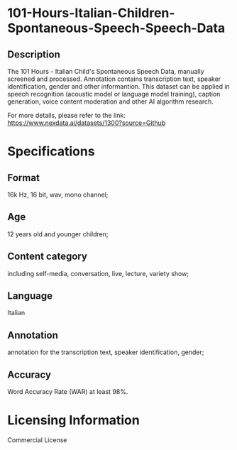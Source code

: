 # 101-Hours-Italian-Children-Spontaneous-Speech-Speech-Data

## Description
The 101 Hours - Italian Child's Spontaneous Speech Data, manually screened and processed. Annotation contains transcription text, speaker identification, gender and other informantion. This dataset can be applied in speech recognition (acoustic model or language model training), caption generation, voice content moderation and other AI algorithm research.

For more details, please refer to the link: https://www.nexdata.ai/datasets/1300?source=Github


# Specifications
## Format
16k Hz, 16 bit, wav, mono channel;
## Age
12 years old and younger children;
## Content category
including self-media, conversation, live, lecture, variety show;
## Language
Italian
## Annotation
annotation for the transcription text, speaker identification, gender;
## Accuracy
Word Accuracy Rate (WAR) at least 98%.

# Licensing Information
Commercial License
